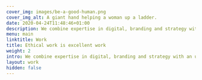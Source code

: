 ```yaml
---
cover_img: images/be-a-good-human.png
cover_img_alt: A giant hand helping a woman up a ladder.
date: 2020-04-24T11:48:46+01:00
description: We combine expertise in digital, branding and strategy with an unwavering commitment to social change.
menu: main
linktitle: Work
title: Ethical work is excellent work
weight: 2
intro: We combine expertise in digital, branding and strategy with an unwavering commitment to social change.
layout: work
hidden: false
---
```

